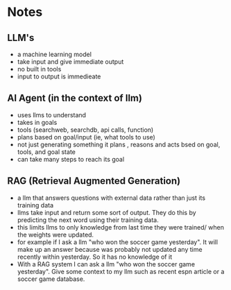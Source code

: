 # Notes

## LLM's

- a machine learning model
- take input and give immediate output
- no built in tools
- input to output is immedieate

## AI Agent (in the context of llm)

- uses llms to understand
- takes in goals
- tools (searchweb, searchdb, api calls, function)
- plans based on goal/input (ie, what tools to use)
- not just generating something it plans , reasons and acts bsed on goal, tools, and goal state
- can take many steps to reach its goal

## RAG (Retrieval Augmented Generation)

- a llm that answers questions with external data rather than just its training data
- llms take input and return some sort of output. They do this by predicting the next word using their training data.
- this limits llms to only knowledge from last time they were trained/ when the weights were updated.
- for example if I ask a llm "who won the soccer game yesterday". It will make up an answer because was probably not updated any time recently within yesterday. So it has no knowledge of it
- With a RAG system I can ask a llm "who won the soccer game yesterday". Give some context to my llm such as recent espn article or a soccer game database.
